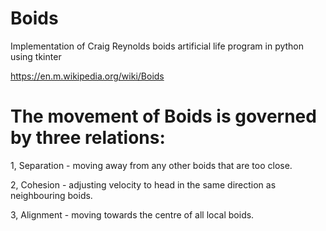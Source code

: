 # Boids
Implementation of Craig Reynolds boids artificial life program in python using tkinter

https://en.m.wikipedia.org/wiki/Boids

# The movement of Boids is governed by three relations:

1, Separation - moving away from any other boids that are too close.

2, Cohesion - adjusting velocity to head in the same direction as neighbouring boids.

3, Alignment - moving towards the centre of all local boids.
